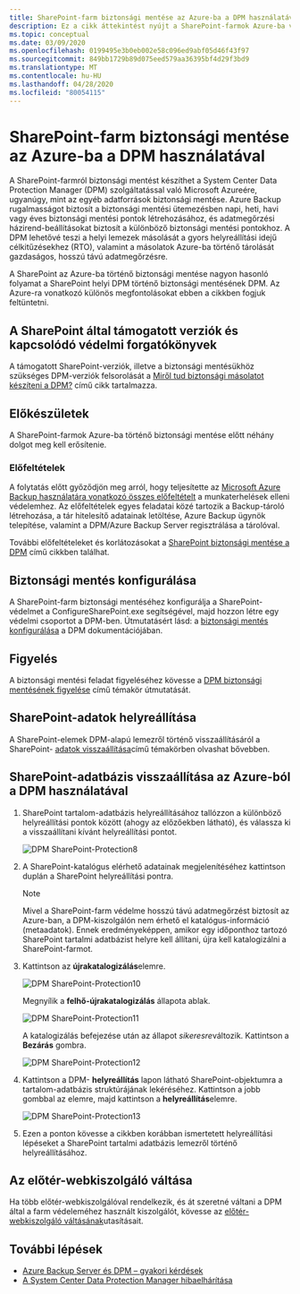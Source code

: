 ```yaml
---
title: SharePoint-farm biztonsági mentése az Azure-ba a DPM használatával
description: Ez a cikk áttekintést nyújt a SharePoint-farmok Azure-ba való DPM/Azure Backup kiszolgáló védelméről
ms.topic: conceptual
ms.date: 03/09/2020
ms.openlocfilehash: 0199495e3b0eb002e58c096ed9abf05d46f43f97
ms.sourcegitcommit: 849bb1729b89d075eed579aa36395bf4d29f3bd9
ms.translationtype: MT
ms.contentlocale: hu-HU
ms.lasthandoff: 04/28/2020
ms.locfileid: "80054115"
---
```

# <a name="back-up-a-sharepoint-farm-to-azure-with-dpm"></a>SharePoint-farm biztonsági mentése az Azure-ba a DPM használatával

A SharePoint-farmról biztonsági mentést készíthet a System Center Data Protection Manager (DPM) szolgáltatással való Microsoft Azureére, ugyanúgy, mint az egyéb adatforrások biztonsági mentése. Azure Backup rugalmasságot biztosít a biztonsági mentési ütemezésben napi, heti, havi vagy éves biztonsági mentési pontok létrehozásához, és adatmegőrzési házirend-beállításokat biztosít a különböző biztonsági mentési pontokhoz. A DPM lehetővé teszi a helyi lemezek másolását a gyors helyreállítási idejű célkitűzésekhez (RTO), valamint a másolatok Azure-ba történő tárolását gazdaságos, hosszú távú adatmegőrzésre.

A SharePoint az Azure-ba történő biztonsági mentése nagyon hasonló folyamat a SharePoint helyi DPM történő biztonsági mentésének DPM. Az Azure-ra vonatkozó különös megfontolásokat ebben a cikkben fogjuk feltüntetni.

## <a name="sharepoint-supported-versions-and-related-protection-scenarios"></a>A SharePoint által támogatott verziók és kapcsolódó védelmi forgatókönyvek

A támogatott SharePoint-verziók, illetve a biztonsági mentésükhöz szükséges DPM-verziók felsorolását a [Miről tud biztonsági másolatot készíteni a DPM?](https://docs.microsoft.com/system-center/dpm/dpm-protection-matrix?view=sc-dpm-2019#applications-backup) című cikk tartalmazza.

## <a name="before-you-start"></a>Előkészületek

A SharePoint-farmok Azure-ba történő biztonsági mentése előtt néhány dolgot meg kell erősítenie.

### <a name="prerequisites"></a>Előfeltételek

A folytatás előtt győződjön meg arról, hogy teljesítette az [Microsoft Azure Backup használatára vonatkozó összes előfeltételt](backup-azure-dpm-introduction.md#prerequisites-and-limitations) a munkaterhelések elleni védelemhez. Az előfeltételek egyes feladatai közé tartozik a Backup-tároló létrehozása, a tár hitelesítő adatainak letöltése, Azure Backup ügynök telepítése, valamint a DPM/Azure Backup Server regisztrálása a tárolóval.

További előfeltételeket és korlátozásokat a [SharePoint biztonsági mentése a DPM](https://docs.microsoft.com/system-center/dpm/back-up-sharepoint?view=sc-dpm-2019#prerequisites-and-limitations) című cikkben találhat.

## <a name="configure-backup"></a>Biztonsági mentés konfigurálása

A SharePoint-farm biztonsági mentéséhez konfigurálja a SharePoint-védelmet a ConfigureSharePoint.exe segítségével, majd hozzon létre egy védelmi csoportot a DPM-ben. Útmutatásért lásd: a [biztonsági mentés konfigurálása](https://docs.microsoft.com//system-center/dpm/back-up-sharepoint?view=sc-dpm-2019#configure-backup) a DPM dokumentációjában.

## <a name="monitoring"></a>Figyelés

A biztonsági mentési feladat figyeléséhez kövesse a [DPM biztonsági mentésének figyelése](https://docs.microsoft.com/system-center/dpm/back-up-sharepoint?view=sc-dpm-2019#monitoring) című témakör útmutatását.

## <a name="restore-sharepoint-data"></a>SharePoint-adatok helyreállítása

A SharePoint-elemek DPM-alapú lemezről történő visszaállításáról a SharePoint- [adatok visszaállítása](https://docs.microsoft.com/system-center/dpm/back-up-sharepoint?view=sc-dpm-2019#restore-sharepoint-data)című témakörben olvashat bővebben.

## <a name="restore-a-sharepoint-database-from-azure-by-using-dpm"></a>SharePoint-adatbázis visszaállítása az Azure-ból a DPM használatával

1. SharePoint tartalom-adatbázis helyreállításához tallózzon a különböző helyreállítási pontok között (ahogy az előzőekben látható), és válassza ki a visszaállítani kívánt helyreállítási pontot.

    ![DPM SharePoint-Protection8](./media/backup-azure-backup-sharepoint/dpm-sharepoint-protection9.png)
2. A SharePoint-katalógus elérhető adatainak megjelenítéséhez kattintson duplán a SharePoint helyreállítási pontra.

   > [!NOTE]
   > Mivel a SharePoint-farm védelme hosszú távú adatmegőrzést biztosít az Azure-ban, a DPM-kiszolgálón nem érhető el katalógus-információ (metaadatok). Ennek eredményeképpen, amikor egy időponthoz tartozó SharePoint tartalmi adatbázist helyre kell állítani, újra kell katalogizálni a SharePoint-farmot.
   >
   >
3. Kattintson az **újrakatalogizálás**elemre.

    ![DPM SharePoint-Protection10](./media/backup-azure-backup-sharepoint/dpm-sharepoint-protection12.png)

    Megnyílik a **felhő-újrakatalogizálás** állapota ablak.

    ![DPM SharePoint-Protection11](./media/backup-azure-backup-sharepoint/dpm-sharepoint-protection13.png)

    A katalogizálás befejezése után az állapot *sikeresre*változik. Kattintson a **Bezárás** gombra.

    ![DPM SharePoint-Protection12](./media/backup-azure-backup-sharepoint/dpm-sharepoint-protection14.png)
4. Kattintson a DPM- **helyreállítás** lapon látható SharePoint-objektumra a tartalom-adatbázis struktúrájának lekéréséhez. Kattintson a jobb gombbal az elemre, majd kattintson a **helyreállítás**elemre.

    ![DPM SharePoint-Protection13](./media/backup-azure-backup-sharepoint/dpm-sharepoint-protection15.png)
5. Ezen a ponton kövesse a cikkben korábban ismertetett helyreállítási lépéseket a SharePoint tartalmi adatbázis lemezről történő helyreállításához.

## <a name="switching-the-front-end-web-server"></a>Az előtér-webkiszolgáló váltása

Ha több előtér-webkiszolgálóval rendelkezik, és át szeretné váltani a DPM által a farm védeleméhez használt kiszolgálót, kövesse az [előtér-webkiszolgáló váltásának](https://docs.microsoft.com/system-center/dpm/back-up-sharepoint?view=sc-dpm-2019#switching-the-front-end-web-server)utasításait.

## <a name="next-steps"></a>További lépések

* [Azure Backup Server és DPM – gyakori kérdések](backup-azure-dpm-azure-server-faq.md)
* [A System Center Data Protection Manager hibaelhárítása](backup-azure-scdpm-troubleshooting.md)
